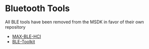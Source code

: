 # Bluetooth Tools
All BLE tools have been removed from the MSDK in favor of their own repository

- [MAX-BLE-HCI](https://github.com/Analog-Devices-MSDK/MAX-BLE-HCI)
- [BLE-Toolkit](https://github.com/Analog-Devices-MSDK/MAX-BLE-Toolkit)
